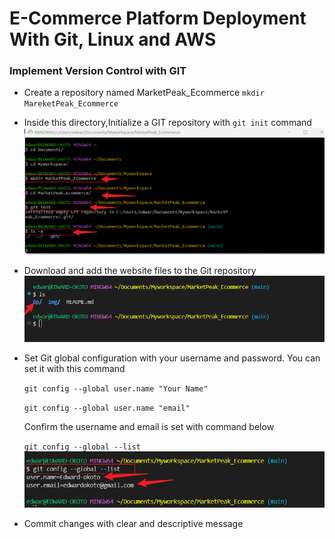 
# **E-Commerce Platform Deployment With Git, Linux and AWS**

### Implement Version Control with GIT
* Create a repository named MarketPeak_Ecommerce `mkdir MareketPeak_Ecommerce`
* Inside this directory,Initialize a GIT repository with `git init` command
![](./img/GITINIT.png)

* Download and add the website files to the Git repository
![](./img/GPwebsite%20template.png)
* Set Git global configuration with your username and password. You can set it with this command 

    `git config --global user.name "Your Name"`

    `git config --global user.name "email"`

    Confirm the username and email is set with command below

     `git config --global --list`
    ![](./img/Gituserandpass.png)

* Commit changes with clear and descriptive message




